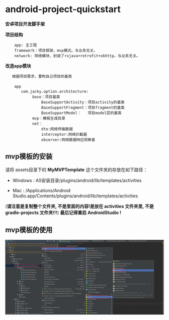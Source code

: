 # android-project-quickstart

**安卓项目开发脚手架**

**项目结构**
~~~~
    app: 主工程
    framework：项目框架，mvp模式。与业务无关。
    network: 网络模块，封装了rxjava+retrofit+okhttp。与业务无关。
~~~~

**改造app模块**
~~~~
   根据项目需求，重构自己项目的基类

    app
       com.jacky.option.architecture:
            base：项目基类
                BaseSupportActivity：项目activity的基类
                BaseSupportFragment：项目fragment的基类
                BaseSupportModel：   项目model层的基类
            mvp：模板生成目录
            net：
                dto:网络传输数据
                interceptor:网络拦截器
                observer:网络数据响应观察者
~~~~

## mvp模板的安装
请将 assets目录下的 **MyMVPTemplate**  这个文件夹的存放在如下路径：
* Windows : AS安装目录/plugins/android/lib/templates/activities

* Mac : /Applications/Android Studio.app/Contents/plugins/android/lib/templates/activities

(**请注意是复制整个文件夹, 不是里面的内容!是放在 activities 文件夹里, 不是 gradle-projects 文件夹!!!**)
**最后记得重启 AndroidStudio !**


## mvp模板的使用
![step](assets/step.png)

